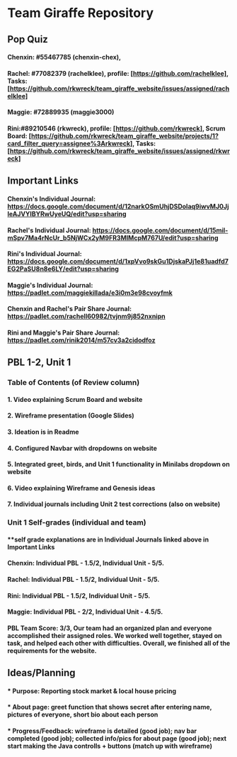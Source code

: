 # Team Giraffe Repository

## Pop Quiz
#### Chenxin: #55467785 (chenxin-chex),  
#### Rachel: #77082379 (rachelklee), profile: [https://github.com/rachelklee], Tasks: [https://github.com/rkwreck/team_giraffe_website/issues/assigned/rachelklee]
#### Maggie: #72889935 (maggie3000)
#### Rini:#89210546 (rkwreck), profile: [https://github.com/rkwreck], Scrum Board: [https://github.com/rkwreck/team_giraffe_website/projects/1?card_filter_query=assignee%3Arkwreck], Tasks: [https://github.com/rkwreck/team_giraffe_website/issues/assigned/rkwreck]

## Important Links
#### Chenxin's Individual Journal: https://docs.google.com/document/d/12narkOSmUhjDSDolaq9iwvMJ0JjleAJVYIBYRwUyeUQ/edit?usp=sharing
#### Rachel's Individual Journal: https://docs.google.com/document/d/15mil-mSpv7Ma4rNcUr_b5NjWCx2yM9FR3MIMcpM767U/edit?usp=sharing
#### Rini's Individual Journal: https://docs.google.com/document/d/1xpVvo9skGu1DjskaPJj1e81uadfd7EG2PaSU8n8e6LY/edit?usp=sharing
#### Maggie's Individual Journal: https://padlet.com/maggiekillada/e3i0m3e98cvoyfmk
#### Chenxin and Rachel's Pair Share Journal: https://padlet.com/rachell60982/tvjnm9j852nxnipn
#### Rini and Maggie's Pair Share Journal: https://padlet.com/rinik2014/m57cv3a2cidodfoz



## PBL 1-2, Unit 1
### Table of Contents (of Review column)
#### 1. Video explaining Scrum Board and website
#### 2. Wireframe presentation (Google Slides)
#### 3. Ideation is in Readme
#### 4. Configured Navbar with dropdowns on website
#### 5. Integrated greet, birds, and Unit 1 functionality in Minilabs dropdown on website
#### 6. Video explaining Wireframe and Genesis ideas
#### 7. Individual journals including Unit 2 test corrections (also on website)
####
### Unit 1 Self-grades (individual and team)
#### **self grade explanations are in Individual Journals linked above in Important Links
#### Chenxin: Individual PBL - 1.5/2, Individual Unit - 5/5. 
#### Rachel: Individual PBL - 1.5/2, Individual Unit - 5/5. 
#### Rini: Individual PBL - 1.5/2, Individual Unit - 5/5. 
#### Maggie: Individual PBL - 2/2, Individual Unit - 4.5/5.
#### PBL Team Score: 3/3, Our team had an organized plan and everyone accomplished their assigned roles. We worked well together, stayed on task, and helped each other with difficulties. Overall, we finished all of the requirements for the website.

## Ideas/Planning
#### * Purpose: Reporting stock market & local house pricing
#### * About page: greet function that shows secret after entering name, pictures of everyone, short bio about each person
#### * Progress/Feedback: wireframe is detailed (good job); nav bar completed (good job); collected info/pics for about page (good job); next start making the Java controlls + buttons (match up with wireframe)
